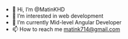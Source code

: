 - 👋 Hi, I’m @MatinKHD
- 👀 I’m interested in web development
- 🌱 I’m currently Mid-level Angular Developer
- 📫 How to reach me matink714@gmail.com

<!---
MatinKHD/MatinKHD is a ✨ special ✨ repository because its `README.md` (this file) appears on your GitHub profile.
You can click the Preview link to take a look at your changes.
--->
